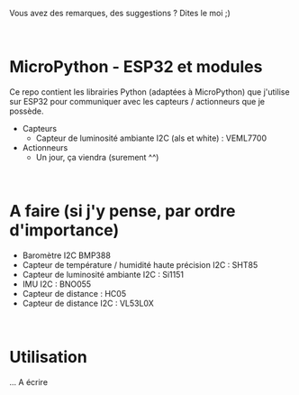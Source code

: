 Vous avez des remarques, des suggestions ?
Dites le moi ;)

<br>

# MicroPython - ESP32 et modules

Ce repo contient les librairies Python (adaptées à MicroPython) que j'utilise sur ESP32 pour communiquer avec les capteurs / actionneurs que je possède.

- Capteurs
  - Capteur de luminosité ambiante I2C (als et white) : VEML7700
- Actionneurs
  - Un jour, ça viendra (surement ^^)

<br>

# A faire (si j'y pense, par ordre d'importance)

- Baromètre I2C BMP388
- Capteur de température / humidité haute précision I2C : SHT85
- Capteur de luminosité ambiante I2C : Si1151
- IMU I2C : BNO055
- Capteur de distance : HC05
- Capteur de distance I2C : VL53L0X

<br>

# Utilisation

... A écrire